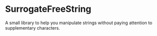 # SurrogateFreeString
A small library to help you manipulate strings without paying attention to supplementary characters.
